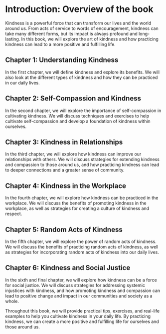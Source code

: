 Introduction: Overview of the book
==================================

Kindness is a powerful force that can transform our lives and the world around us. From acts of service to words of encouragement, kindness can take many different forms, but its impact is always profound and long-lasting. In this book, we will explore the art of kindness and how practicing kindness can lead to a more positive and fulfilling life.

Chapter 1: Understanding Kindness
---------------------------------

In the first chapter, we will define kindness and explore its benefits. We will also look at the different types of kindness and how they can be practiced in our daily lives.

Chapter 2: Self-Compassion and Kindness
---------------------------------------

In the second chapter, we will explore the importance of self-compassion in cultivating kindness. We will discuss techniques and exercises to help cultivate self-compassion and develop a foundation of kindness within ourselves.

Chapter 3: Kindness in Relationships
------------------------------------

In the third chapter, we will explore how kindness can improve our relationships with others. We will discuss strategies for extending kindness and compassion to those around us, and how practicing kindness can lead to deeper connections and a greater sense of community.

Chapter 4: Kindness in the Workplace
------------------------------------

In the fourth chapter, we will explore how kindness can be practiced in the workplace. We will discuss the benefits of promoting kindness in the workplace, as well as strategies for creating a culture of kindness and respect.

Chapter 5: Random Acts of Kindness
----------------------------------

In the fifth chapter, we will explore the power of random acts of kindness. We will discuss the benefits of practicing random acts of kindness, as well as strategies for incorporating random acts of kindness into our daily lives.

Chapter 6: Kindness and Social Justice
--------------------------------------

In the sixth and final chapter, we will explore how kindness can be a force for social justice. We will discuss strategies for addressing systemic injustices with kindness, and how promoting kindness and compassion can lead to positive change and impact in our communities and society as a whole.

Throughout this book, we will provide practical tips, exercises, and real-life examples to help you cultivate kindness in your daily life. By practicing kindness, we can create a more positive and fulfilling life for ourselves and those around us.
